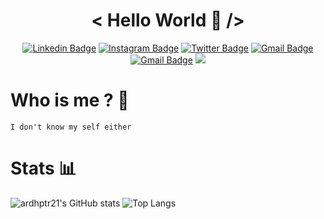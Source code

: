 <div align="center">

# < Hello World 👋 />

[![Linkedin Badge](https://img.shields.io/badge/LinkedIn-0077B5?style=for-the-badge&logo=linkedin&logoColor=white)](https://www.linkedin.com/in/ardhptr21/)
[![Instagram Badge](https://img.shields.io/badge/Instagram-E4405F?style=for-the-badge&logo=instagram&logoColor=white)](https://www.instagram.com/ardhptr21/)
[![Twitter Badge](https://img.shields.io/badge/Twitter-1DA1F2?style=for-the-badge&logo=twitter&logoColor=white)](https://www.twitter.com/ardhptr21/)
[![Gmail Badge](https://img.shields.io/badge/EMAIL-FE7A16?style=for-the-badge&logo=gmail&logoColor=white)](mailto:ardhiputrapradana21@gmail.com)
[![Gmail Badge](https://img.shields.io/badge/GitHub_Gist-100000?style=for-the-badge&logo=github&logoColor=white)](https://gist.github.com/ardhptr21)
[![](https://visitcount.itsvg.in/api?id=ardhptr21&label=Profile%20Views&color=6&icon=2&pretty=true)](https://visitcount.itsvg.in)

</div>

# Who is me ? 🤨

```
I don't know my self either
```

# Stats 📊

![ardhptr21's GitHub stats](https://github-readme-stats.vercel.app/api?username=ardhptr21&show_icons=true&theme=graywhite)
![Top Langs](https://github-readme-stats.vercel.app/api/top-langs/?username=ardhptr21&layout=compact)
